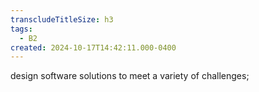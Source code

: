 ```yaml
---
transcludeTitleSize: h3
tags:
  - B2
created: 2024-10-17T14:42:11.000-0400
---
```

design software solutions to meet a variety of challenges;